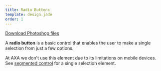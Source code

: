 ```yaml
---
title: Radio Buttons
template: design.jade
order: 1
---
```


<a href="../psd/form.psd" class="download" >Download Photoshop files</a>

A **radio button** is a basic control that enables the user to make a single selection from just a few options.

At AXA we don't use this element due to its limitations on mobile devices. See [segmented control](/design/form_elements/segmented_controls.html) for a single selection element.
